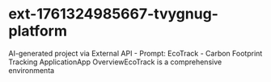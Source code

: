 # ext-1761324985667-tvygnug-platform
AI-generated project via External API - Prompt: EcoTrack - Carbon Footprint Tracking ApplicationApp OverviewEcoTrack is a comprehensive environmenta
